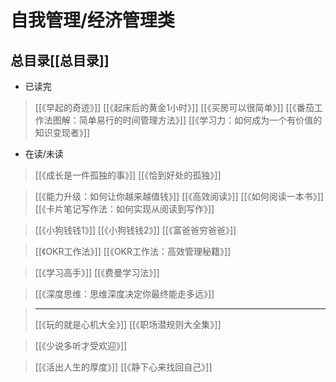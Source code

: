 # 自我管理/经济管理类

## 总目录[[总目录]]
- 已读完
> [[《早起的奇迹》]]
> [[《起床后的黄金1小时》]]
> [[《买房可以很简单》]]
> [[《番茄工作法图解：简单易行的时间管理方法》]]
> [[《学习力：如何成为一个有价值的知识变现者》]]

- 在读/未读

> [[《成长是一件孤独的事》]]
> [[《恰到好处的孤独》]]

> [[《能力升级：如何让你越来越值钱》]]
> [[《高效阅读》]]
> [[《如何阅读一本书》]]
> [[《卡片笔记写作法：如何实现从阅读到写作》]]


> [[《小狗钱钱1》]]
> [[《小狗钱钱2》]]
> [[《富爸爸穷爸爸》]]


> [[《OKR工作法》]]
> [[《OKR工作法：高效管理秘籍》]]


> [[《学习高手》]]
> [[《费曼学习法》]]


> [[《深度思维：思维深度决定你最终能走多远》]]

>---
> [[《玩的就是心机大全》]]
> [[《职场潜规则大全集》]]


> [[《少说多听才受欢迎》]]


> [[《活出人生的厚度》]]
>[[《静下心来找回自己》]]




